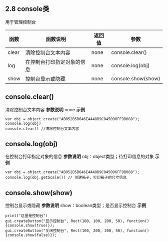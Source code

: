 ## 2.8 	console类
用于管理控制台

|函数	|函数说明	|返回值	|参数
|-------|--------------|-------|----|
|clear	|清除控制台文本内容	|none	|console.clear()
|log	|在控制台打印指定对象的信息	|none	|console.log(obj)
|show	|控制台显示或隐藏	|none	|console.show(show)
## console.clear()
清除控制台文本内容
**参数说明**
none
**示例**


```
var obj = object.create("AB052B5B646E4A48B9C045096FF9B088");
console.log(obj)
console.clear() //清除控制台文本内容
```


## console.log(obj)
在控制台打印指定对象的信息
**参数说明**
obj：object类型；待打印信息的对象
**示例**


```
var obj = object.create("AB052B5B646E4A48B9C045096FF9B088");
console.log(obj.getScale()) // 创建箱子，打印箱子的尺寸信息
```


## console.show(show)
控制台显示或隐藏
**参数说明**
show：boolean类型；是否显示控制台
**示例**


```
print("这里是控制台")
gui.createButton("显示控制台", Rect(100, 100, 200, 50), function() {console.show(true)});
gui.createButton("关闭控制台", Rect(100, 200, 200, 50), function() {console.show(false)});
```


